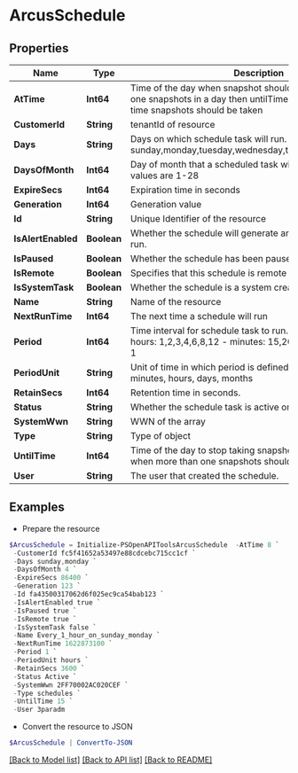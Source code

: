 # ArcusSchedule
## Properties

Name | Type | Description | Notes
------------ | ------------- | ------------- | -------------
**AtTime** | **Int64** | Time of the day when snapshot should be taken. If more than one snapshots in a day then untilTime specifies until what time snapshots should be taken | [optional] 
**CustomerId** | **String** | tenantId of resource | [optional] 
**Days** | **String** | Days on which schedule task will run. Possible values: sunday,monday,tuesday,wednesday,thursday,friday,saturday | [optional] 
**DaysOfMonth** | **Int64** | Day of month that a scheduled task will execute. Allowed values are 1-28 | [optional] 
**ExpireSecs** | **Int64** | Expiration time in seconds | [optional] 
**Generation** | **Int64** | Generation value | [optional] 
**Id** | **String** | Unique Identifier of the resource | [optional] 
**IsAlertEnabled** | **Boolean** | Whether the schedule will generate an alert if it could not run. | [optional] 
**IsPaused** | **Boolean** | Whether the schedule has been paused. | [optional] 
**IsRemote** | **Boolean** | Specifies that this schedule is remote protection schedule | [optional] 
**IsSystemTask** | **Boolean** | Whether the schedule is a system created one. | [optional] 
**Name** | **String** | Name of the resource | [optional] 
**NextRunTime** | **Int64** | The next time a schedule will run | [optional] 
**Period** | **Int64** | Time interval for schedule task to run. Possible values:               - hours: 1,2,3,4,6,8,12               - minutes: 15,20,30               - days &amp; months: 1 | [optional] 
**PeriodUnit** | **String** | Unit of time in which period is defined. Possible values: minutes, hours, days, months | [optional] 
**RetainSecs** | **Int64** | Retention time in seconds. | [optional] 
**Status** | **String** | Whether the schedule task is active or has been suspended | [optional] 
**SystemWwn** | **String** | WWN of the array | [optional] 
**Type** | **String** | Type of object | [optional] 
**UntilTime** | **Int64** | Time of the day to stop taking snapshots. Applicable only when more than one snapshots should be taken in a day. | [optional] 
**User** | **String** | The user that created the schedule. | [optional] 

## Examples

- Prepare the resource
```powershell
$ArcusSchedule = Initialize-PSOpenAPIToolsArcusSchedule  -AtTime 8 `
 -CustomerId fc5f41652a53497e88cdcebc715cc1cf `
 -Days sunday,monday `
 -DaysOfMonth 4 `
 -ExpireSecs 86400 `
 -Generation 123 `
 -Id fa43500317062d6f025ec9ca54bab123 `
 -IsAlertEnabled true `
 -IsPaused true `
 -IsRemote true `
 -IsSystemTask false `
 -Name Every_1_hour_on_sunday_monday `
 -NextRunTime 1622873100 `
 -Period 1 `
 -PeriodUnit hours `
 -RetainSecs 3600 `
 -Status Active `
 -SystemWwn 2FF70002AC020CEF `
 -Type schedules `
 -UntilTime 15 `
 -User 3paradm
```

- Convert the resource to JSON
```powershell
$ArcusSchedule | ConvertTo-JSON
```

[[Back to Model list]](../README.md#documentation-for-models) [[Back to API list]](../README.md#documentation-for-api-endpoints) [[Back to README]](../README.md)

